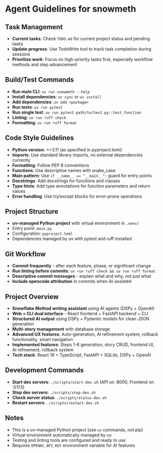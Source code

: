# Agent Guidelines for snowmeth

## Task Management
- **Current tasks**: Check `TODO.md` for current project status and pending tasks
- **Update progress**: Use TodoWrite tool to track task completion during sessions
- **Prioritize work**: Focus on high-priority tasks first, especially workflow methods and step advancement

## Build/Test Commands
- **Run main CLI**: `uv run snowmeth --help`
- **Install dependencies**: `uv sync` or `uv install`
- **Add dependencies**: `uv add <package>`
- **Run tests**: `uv run pytest`
- **Run single test**: `uv run pytest path/to/test.py::test_function`
- **Linting**: `uv run ruff check`
- **Formatting**: `uv run ruff format`

## Code Style Guidelines
- **Python version**: >=3.11 (as specified in pyproject.toml)
- **Imports**: Use standard library imports, no external dependencies currently
- **Formatting**: Follow PEP 8 conventions
- **Functions**: Use descriptive names with snake_case
- **Main pattern**: Use `if __name__ == "__main__":` guard for entry points
- **Docstrings**: Add docstrings for functions and classes
- **Type hints**: Add type annotations for function parameters and return values
- **Error handling**: Use try/except blocks for error-prone operations

## Project Structure
- **uv-managed Python project** with virtual environment in `.venv/`
- Entry point: `main.py`
- Configuration: `pyproject.toml`
- Dependencies managed by uv with pytest and ruff installed

## Git Workflow
- **Commit frequently** - after each feature, phase, or significant change
- **Run linting before commits**: `uv run ruff check && uv run ruff format`
- **Descriptive commit messages** - explain what and why, not just what
- **Include opencode attribution** in commits when AI-assisted

## Project Overview
- **Snowflake Method writing assistant** using AI agents (DSPy + OpenAI)
- **Web + CLI dual interface** - React frontend + FastAPI backend + CLI
- **Structured AI output** using DSPy + Pydantic models for clean JSON generation
- **Multi-story management** with database storage
- **Advanced UX features**: Auto-generation, AI refinement system, rollback functionality, smart navigation
- **Implemented features**: Steps 1-6 generation, story CRUD, frontend UI, AI refinement, rollback system
- **Tech stack**: React 18 + TypeScript, FastAPI + SQLite, DSPy + OpenAI

## Development Commands
- **Start dev servers**: `./scripts/start-dev.sh` (API on :8000, Frontend on :5173)
- **Stop dev servers**: `./scripts/stop-dev.sh`
- **Check server status**: `./scripts/status-dev.sh`
- **Restart servers**: `./scripts/restart-dev.sh`

## Notes
- This is a uv-managed Python project (use `uv` commands, not pip)
- Virtual environment automatically managed by uv
- Testing and linting tools are configured and ready to use
- Requires `OPENAI_API_KEY` environment variable for AI features